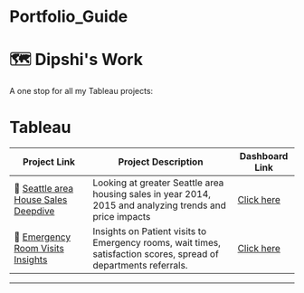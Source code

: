 # Portfolio_Guide



# 🗺 Dipshi's Work

A one stop for all my Tableau projects:


# Tableau

| Project Link | Project Description | Dashboard Link |
|---|---|---|
| 🦄 [Seattle area House Sales Deepdive](https://github.com/dipshisingh31/House_Sales_DeepDive/blob/main/README.md) | Looking at greater Seattle area housing sales in year 2014, 2015 and analyzing trends and price impacts  | [Click here](https://public.tableau.com/views/ERHealth/Dashboard1?:language=en-US&:sid=&:redirect=auth&:display_count=n&:origin=viz_share_link) |
| 🦠 [Emergency Room Visits Insights](README.md) | Insights on Patient visits to Emergency rooms, wait times, satisfaction scores, spread of departments referrals. | [Click here](https://public.tableau.com/views/ERHealth/Dashboard1?:language=en-US&:sid=&:redirect=auth&:display_count=n&:origin=viz_share_link) |

***

